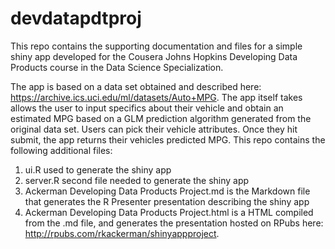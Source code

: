 # devdatapdtproj
This repo contains the supporting documentation and files for a simple shiny app developed for the Cousera Johns Hopkins Developing Data Products course in the Data Science Specialization. 

The app is based on a data set obtained and described here: https://archive.ics.uci.edu/ml/datasets/Auto+MPG. The app itself takes allows the user to input specifics about their vehicle and obtain an estimated MPG based on a GLM prediction algorithm generated from the original data set. Users can pick their vehicle attributes. Once they hit submit, the app returns their vehicles predicted MPG. This repo contains the following additional files:

1. ui.R used to generate the shiny app
2. server.R second file needed to generate the shiny app
3. Ackerman Developing Data Products Project.md is the Markdown file that generates the R Presenter presentation describing the shiny app
4. Ackerman Developing Data Products Project.html is a HTML compiled from the .md file, and generates the presentation hosted on RPubs here: http://rpubs.com/rkackerman/shinyappproject.
